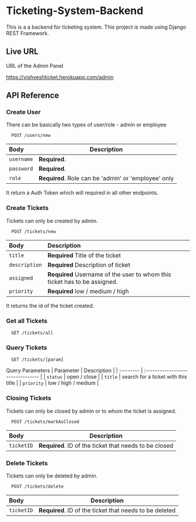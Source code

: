 
# Ticketing-System-Backend

This is a a backend for ticketing system. This project is made using Django REST Framework.


## Live URL 
URL of the Admin Panel 

https://vishveshticket.herokuapp.com/admin
## API Reference

### Create User 
There can be basically two types of user/role - admin or employee

```http
  POST /users/new
```

| Body|  Description                       |
| :-------- | -------------------------------- |
| `username`      | **Required**. |
| `password`       | **Required**. |
| `role`  | **Required**. Role can be 'admin' or 'employee' only|
                 

It return a Auth Token which will required in all other endpoints.

### Create Tickets
Tickets can only be created by admin.

```http
  POST /tickets/new
```


| Body |  Description                       |
| :-------- |  :-------------------------------- |
| `title`      | **Required** Title of the ticket|
| `description`      |**Required**  Description of ticket |
| `assigned`      |**Required** Username of the user to whom this ticket has to be assigned. |
| `priority` | **Required** low / medium / high |

It returns the id of the ticket created.



### Get all Tickets

```http
  GET /tickets/all
```

### Query Tickets

```http
  GET /tickets/[param]
```

Query Parameters
| Parameter |  Description                       |
| :-------- |  :-------------------------------- |
| `status`      |  open / close |
| `title`      |  search for a ticket with this title |
| `priority`      | low / high / medium  |

### Closing Tickets
Tickets can only be closed by admin or to whom the ticket is assigned.

```http
  POST /tickets/markAsClosed
```

| Body|  Description                       |
| :-------- | -------------------------------- |
| `ticketID`      | **Required**. ID of the ticket that needs to be closed |

### Delete Tickets
Tickets can only be deleted by admin.


```http
  POST /tickets/delete
```

| Body|  Description                       |
| :-------- | -------------------------------- |
| `ticketID`      | **Required**. ID of the ticket that needs to be deleted |






